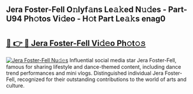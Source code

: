 ## Jera Foster-Fell O𝚗lyf𝚊ns Le𝚊𝚔ed N𝚞𝚍es - Part-U94 Ph𝚘tos Vi𝚍eo - H𝚘t Part Le𝚊𝚔s enag0

# <h2><a href="http://hf5wco.feru.top/?c=Jera+Foster-Fell">🔗 👉 🔴 Jera Foster-Fell Vi𝚍𝚎o Ph𝚘t𝚘𝚜</a></h2>

[![Jera Foster-Fell Nu𝚍𝚎s](https://i.imgur.com/0TWrTi3.gif)](http://hf5wco.feru.top/?c=Jera+Foster-Fell)
Influential social media star Jera Foster-Fell, famous for sharing lifestyle and dance-themed content, including dance trend performances and mini vlogs. Distinguished individual Jera Foster-Fell, recognized for their outstanding contributions to the world of arts and culture. 
